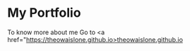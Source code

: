 # My Portfolio
To know more about me 
Go to <a href="https://theowaislone.github.io>theowaislone.github.io</a>